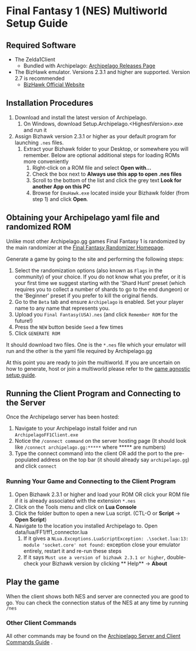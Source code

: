 # Final Fantasy 1 (NES) Multiworld Setup Guide

## Required Software

- The Zelda1Client
    - Bundled with Archipelago: [Archipelago Releases Page](https://github.com/ArchipelagoMW/Archipelago/releases)
- The BizHawk emulator. Versions 2.3.1 and higher are supported. Version 2.7 is recommended
    - [BizHawk Official Website](http://tasvideos.org/BizHawk.html)

## Installation Procedures

1. Download and install the latest version of Archipelago.
    1. On Windows, download Setup.Archipelago.<HighestVersion\>.exe and run it
2. Assign Bizhawk version 2.3.1 or higher as your default program for launching `.nes` files.
    1. Extract your Bizhawk folder to your Desktop, or somewhere you will remember. Below are optional additional steps
       for loading ROMs more conveniently
        1. Right-click on a ROM file and select **Open with...**
        2. Check the box next to **Always use this app to open .nes files**
        3. Scroll to the bottom of the list and click the grey text **Look for another App on this PC**
        4. Browse for `EmuHawk.exe` located inside your Bizhawk folder (from step 1) and click **Open**.

## Obtaining your Archipelago yaml file and randomized ROM

Unlike most other Archipelago.gg games Final Fantasy 1 is randomized by the main randomizer at
the [Final Fantasy Randomizer Homepage](https://finalfantasyrandomizer.com/).

Generate a game by going to the site and performing the following steps:

1. Select the randomization options (also known as `Flags` in the community) of your choice. If you do not know what you
   prefer, or it is your first time we suggest starting with the 'Shard Hunt' preset (which requires you to collect a
   number of shards to go to the end dungeon) or the 'Beginner' preset if you prefer to kill the original fiends.
2. Go to the `Beta` tab and ensure `Archipelago` is enabled. Set your player name to any name that represents you.
3. Upload you `Final Fantasy(USA).nes` (and click `Remember ROM` for the future!)
4. Press the `NEW` button beside `Seed` a few times
5. Click `GENERATE ROM`

It should download two files. One is the `*.nes` file which your emulator will run and the other is the yaml file
required by Archipelago.gg

At this point you are ready to join the multiworld. If you are uncertain on how to generate, host or join a multiworld
please refer to the [game agnostic setup guide](/tutorial/Archipelago/setup/en).

## Running the Client Program and Connecting to the Server

Once the Archipelago server has been hosted:

1. Navigate to your Archipelago install folder and run `ArchipelagoFF1Client.exe`
2. Notice the `/connect command` on the server hosting page (It should look like `/connect archipelago.gg:*****`
   where ***** are numbers)
3. Type the connect command into the client OR add the port to the pre-populated address on the top bar (it should
   already say `archipelago.gg`) and click `connect`

### Running Your Game and Connecting to the Client Program

1. Open Bizhawk 2.3.1 or higher and load your ROM OR click your ROM file if it is already associated with the
   extension `*.nes`
2. Click on the Tools menu and click on **Lua Console**
3. Click the folder button to open a new Lua script. (CTL-O or **Script** -> **Open Script**)
4. Navigate to the location you installed Archipelago to. Open data/lua/FF1/ff1_connector.lua
    1. If it gives a `NLua.Exceptions.LuaScriptException: .\socket.lua:13: module 'socket.core' not found:` exception
       close your emulator entirely, restart it and re-run these steps
    2. If it says `Must use a version of bizhawk 2.3.1 or higher`, double-check your Bizhawk version by clicking **
       Help** -> **About**

## Play the game

When the client shows both NES and server are connected you are good to go. You can check the connection status of the
NES at any time by running `/nes`

### Other Client Commands

All other commands may be found on the [Archipelago Server and Client Commands Guide](/tutorial/Archipelago/commands/en)
.
